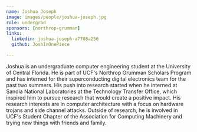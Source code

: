 ```yaml
---
name: Joshua Joseph
image: images/people/joshua-joseph.jpg
role: undergrad
sponsors: [northrop-grumman]
links:
  linkedin: joshua-joseph-a7708a256
  github: JoshInOnePiece

---
```


Joshua is an undergraduate computer engineering student at the University of Central Florida. He is part of UCF's Northrop Grumman Scholars Program and has interned for their superconducting digital electronics team for the past two summers. His push into research started when he interned at Sandia National Laboratories at the Technology Transfer Office, which inspired him to pursue research that would create a positive impact. His research interests are in computer architecture with a focus on hardware trojans and side channel attacks. Outside of research, he is involved in UCF's Student Chapter of the Association for Computing Machinery and trying new things with friends and family.
